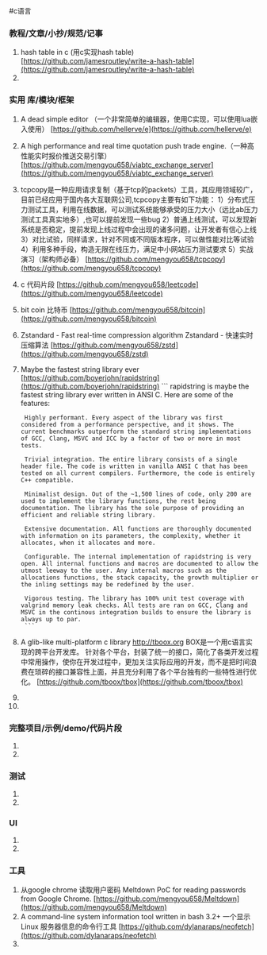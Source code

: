 
#c语言

### 教程/文章/小抄/规范/记事
1. hash table in c (用c实现hash table)
[https://github.com/jamesroutley/write-a-hash-table](https://github.com/jamesroutley/write-a-hash-table)
1. 

### 实用 库/模块/框架
1. A dead simple editor （一个非常简单的编辑器，使用C实现，可以使用lua嵌入使用）
[https://github.com/hellerve/e](https://github.com/hellerve/e)
1. A high performance and real time quotation push trade engine.（一种高性能实时报价推送交易引擎）
[https://github.com/mengyou658/viabtc_exchange_server](https://github.com/mengyou658/viabtc_exchange_server)
1. tcpcopy是一种应用请求复制（基于tcp的packets）工具，其应用领域较广，目前已经应用于国内各大互联网公司,tcpcopy主要有如下功能： 1）分布式压力测试工具，利用在线数据，可以测试系统能够承受的压力大小（远比ab压力测试工具真实地多）,也可以提前发现一些bug 2）普通上线测试，可以发现新系统是否稳定，提前发现上线过程中会出现的诸多问题，让开发者有信心上线 3）对比试验，同样请求，针对不同或不同版本程序，可以做性能对比等试验 4）利用多种手段，构造无限在线压力，满足中小网站压力测试要求 5）实战演习（架构师必备）
[https://github.com/mengyou658/tcpcopy](https://github.com/mengyou658/tcpcopy)
1. c 代码片段
[https://github.com/mengyou658/leetcode](https://github.com/mengyou658/leetcode)
1. bit coin 比特币
[https://github.com/mengyou658/bitcoin](https://github.com/mengyou658/bitcoin)
1. Zstandard - Fast real-time compression algorithm Zstandard - 快速实时压缩算法 
[https://github.com/mengyou658/zstd](https://github.com/mengyou658/zstd)
1. Maybe the fastest string library ever
[https://github.com/boyerjohn/rapidstring](https://github.com/boyerjohn/rapidstring)
        ```
        rapidstring is maybe the fastest string library ever written in ANSI C. Here are some of the features:
        
        Highly performant. Every aspect of the library was first considered from a performance perspective, and it shows. The current benchmarks outperform the standard string implementations of GCC, Clang, MSVC and ICC by a factor of two or more in most tests.
        
        Trivial integration. The entire library consists of a single header file. The code is written in vanilla ANSI C that has been tested on all current compilers. Furthermore, the code is entirely C++ compatible.
        
        Minimalist design. Out of the ~1,500 lines of code, only 200 are used to implement the library functions, the rest being documentation. The library has the sole purpose of providing an efficient and reliable string library.
        
        Extensive documentation. All functions are thoroughly documented with information on its parameters, the complexity, whether it allocates, when it allocates and more.
        
        Configurable. The internal implementation of rapidstring is very open. All internal functions and macros are documented to allow the utmost leeway to the user. Any internal macros such as the allocations functions, the stack capacity, the growth multiplier or the inling settings may be redefined by the user.
        
        Vigorous testing. The library has 100% unit test coverage with valgrind memory leak checks. All tests are ran on GCC, Clang and MSVC in the continous integration builds to ensure the library is always up to par.
        ```
1. A glib-like multi-platform c library http://tboox.org BOX是一个用c语言实现的跨平台开发库。 针对各个平台，封装了统一的接口，简化了各类开发过程中常用操作，使你在开发过程中，更加关注实际应用的开发，而不是把时间浪费在琐碎的接口兼容性上面，并且充分利用了各个平台独有的一些特性进行优化。
[https://github.com/tboox/tbox](https://github.com/tboox/tbox)
1. 
1. 

### 完整项目/示例/demo/代码片段
1. 
1. 

### 测试
1. 
1. 

### UI
1. 
1. 

### 工具
1.  从google chrome 读取用户密码 Meltdown PoC for reading passwords from Google Chrome.
[https://github.com/mengyou658/Meltdown](https://github.com/mengyou658/Meltdown)
1. A command-line system information tool written in bash 3.2+ 一个显示 Linux 服务器信息的命令行工具
[https://github.com/dylanaraps/neofetch](https://github.com/dylanaraps/neofetch)
1. 
